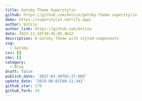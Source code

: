 ```yaml
---
title: Gatsby Theme Superstylin
github: https://github.com/bntzio/gatsby-theme-superstylin
demo: https://superstylin.netlify.app/
author: bntzio
author_link: https://github.com/bntzio
date: 2023-11-26T10:45:45.461Z
description: A Gatsby Theme with styled-components
ssg:
  - Gatsby
css: []
cms: []
category:
  - Blog
draft: false
publish_date: '2017-03-30T02:27:00Z'
update_date: '2019-08-01T08:11:34Z'
github_star: 170
github_fork: 19
---
```

